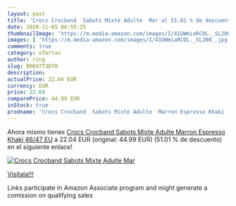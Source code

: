 ```yaml
---
layout: post
title: 'Crocs Crocband  Sabots Mixte Adulte  Mar al 51.01 % de descuento'
date: 2020-11-05 06:55:25
thumbnailImage: 'https://m.media-amazon.com/images/I/41UWmiaRCOL._SL200_.jpg'
images: [ 'https://m.media-amazon.com/images/I/41UWmiaRCOL._SL200_.jpg' ]
comments: true
category: ofertas
author: ring
slug: B0047T3DY0
description:
actualPrice: 22.04 EUR
currency: EUR
price: 22.04
comparePrice: 44.99 EUR
inStock: true
prodname: 'Crocs Crocband  Sabots Mixte Adulte  Marron Espresso Khaki  46/47 EU'
---
```


Ahora mismo tienes [Crocs Crocband  Sabots Mixte Adulte  Marron Espresso Khaki  46/47 EU](https://www.amazon.fr/dp/B0047T3DY0/?tag=tolees0d-21) a 22.04 EUR (original: 44.99 EUR) (51.01 %  de descuento) en el siguiente enlace!

[![Crocs Crocband  Sabots Mixte Adulte  Mar](https://m.media-amazon.com/images/I/41UWmiaRCOL._SL200_.jpg)](https://www.amazon.fr/dp/B0047T3DY0/?tag=tolees0d-21)

[Visítala!!!](https://www.amazon.fr/dp/B0047T3DY0/?tag=tolees0d-21)

Links participate in Amazon Associate program and might generate a comission on qualifying sales
